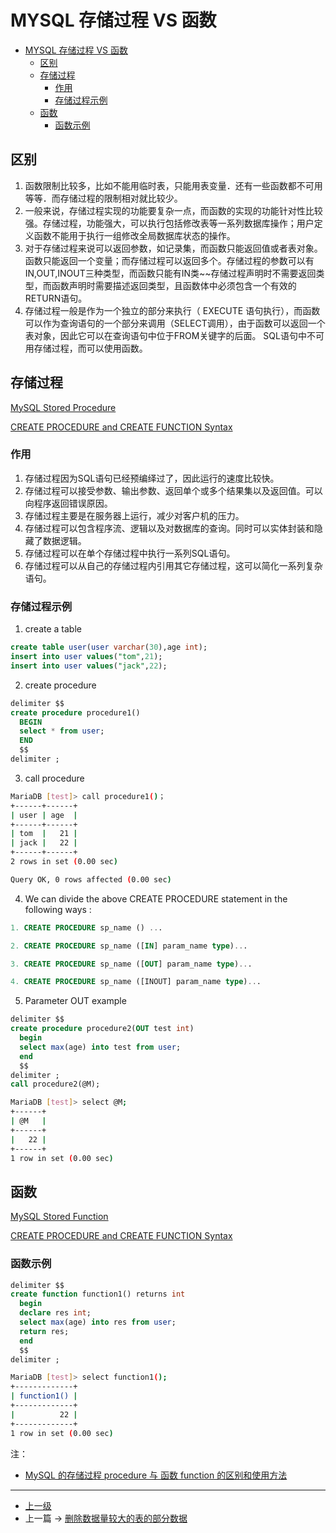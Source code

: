 # MYSQL 存储过程 VS 函数


<!-- @import "[TOC]" {cmd="toc" depthFrom=1 depthTo=6 orderedList=false} -->
<!-- code_chunk_output -->

* [MYSQL 存储过程 VS 函数](#mysql-存储过程-vs-函数)
	* [区别](#区别)
	* [存储过程](#存储过程)
		* [作用](#作用)
		* [存储过程示例](#存储过程示例)
	* [函数](#函数)
		* [函数示例](#函数示例)

<!-- /code_chunk_output -->

## 区别

1. 函数限制比较多，比如不能用临时表，只能用表变量．还有一些函数都不可用等等．而存储过程的限制相对就比较少。
2. 一般来说，存储过程实现的功能要复杂一点，而函数的实现的功能针对性比较强。存储过程，功能强大，可以执行包括修改表等一系列数据库操作；用户定义函数不能用于执行一组修改全局数据库状态的操作。
3. 对于存储过程来说可以返回参数，如记录集，而函数只能返回值或者表对象。函数只能返回一个变量；而存储过程可以返回多个。存储过程的参数可以有IN,OUT,INOUT三种类型，而函数只能有IN类~~存储过程声明时不需要返回类型，而函数声明时需要描述返回类型，且函数体中必须包含一个有效的RETURN语句。
4. 存储过程一般是作为一个独立的部分来执行（ EXECUTE 语句执行），而函数可以作为查询语句的一个部分来调用（SELECT调用），由于函数可以返回一个表对象，因此它可以在查询语句中位于FROM关键字的后面。 SQL语句中不可用存储过程，而可以使用函数。

## 存储过程

[MySQL Stored Procedure](https://www.w3resource.com/mysql/mysql-procedure.php)

[CREATE PROCEDURE and CREATE FUNCTION Syntax](https://dev.mysql.com/doc/refman/5.7/en/create-procedure.html)

### 作用

1. 存储过程因为SQL语句已经预编绎过了，因此运行的速度比较快。
2. 存储过程可以接受参数、输出参数、返回单个或多个结果集以及返回值。可以向程序返回错误原因。  
3. 存储过程主要是在服务器上运行，减少对客户机的压力。
4. 存储过程可以包含程序流、逻辑以及对数据库的查询。同时可以实体封装和隐藏了数据逻辑。
5. 存储过程可以在单个存储过程中执行一系列SQL语句。
6. 存储过程可以从自己的存储过程内引用其它存储过程，这可以简化一系列复杂语句。

### 存储过程示例

1. create a table
```sql
create table user(user varchar(30),age int);
insert into user values("tom",21);
insert into user values("jack",22);
```
2. create procedure
```sql
delimiter $$
create procedure procedure1()
  BEGIN
  select * from user;
  END
  $$
delimiter ;
```
3. call procedure
```sh
MariaDB [test]> call procedure1()；
+------+------+
| user | age  |
+------+------+
| tom  |   21 |
| jack |   22 |
+------+------+
2 rows in set (0.00 sec)

Query OK, 0 rows affected (0.00 sec)
```

4. We can divide the above CREATE PROCEDURE statement in the following ways :

```sql
1. CREATE PROCEDURE sp_name () ...

2. CREATE PROCEDURE sp_name ([IN] param_name type)...

3. CREATE PROCEDURE sp_name ([OUT] param_name type)...

4. CREATE PROCEDURE sp_name ([INOUT] param_name type)...
```

5. Parameter OUT example
```sql
delimiter $$
create procedure procedure2(OUT test int)
  begin
  select max(age) into test from user;
  end
  $$
delimiter ;
call procedure2(@M);
```
```sh
MariaDB [test]> select @M;
+------+
| @M   |
+------+
|   22 |
+------+
1 row in set (0.00 sec)
```

## 函数

[MySQL Stored Function](http://www.mysqltutorial.org/mysql-stored-function/)

[CREATE PROCEDURE and CREATE FUNCTION Syntax](https://dev.mysql.com/doc/refman/5.7/en/create-procedure.html)

### 函数示例
```sql
delimiter $$
create function function1() returns int
  begin
  declare res int;
  select max(age) into res from user;
  return res;
  end
  $$
delimiter ;
```

```sh
MariaDB [test]> select function1();
+-------------+
| function1() |
+-------------+
|          22 |
+-------------+
1 row in set (0.00 sec)
```


注：
* [MySQL 的存储过程 procedure 与 函数 function 的区别和使用方法](https://blog.csdn.net/xlxxcc/article/details/52485322)
---
- [上一级](README.md)
- 上一篇 -> [删除数据量较大的表的部分数据](delete_data.md)
